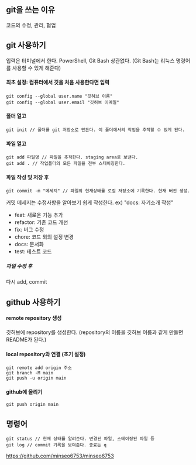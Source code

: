 ## git을 쓰는 이유
코드의 수정, 관리, 협업

## git 사용하기

입력은 터미널에서 한다. PowerShell, Git Bash 상관없다. (Git Bash는 리눅스 명령어를 사용할 수 있게 해준다)

#### 최초 설정: 컴퓨터에서 깃을 처음 사용한다면 입력
    git config --global user.name "깃허브 이름"
    git config --global user.email "깃허브 이메일"

#### 폴더 열고
    git init // 폴더를 git 저장소로 만든다. 이 폴더에서의 작업을 추적할 수 있게 된다.
#### 파일 열고
    git add 파일명 // 파일을 추적한다. staging area로 보낸다.
    git add . // 작업폴더의 모든 파일을 전부 스테이징한다.
#### 파일 작성 및 저장 후
    git commit -m "메세지" // 파일의 현재상태를 로컬 저장소에 기록한다. 현재 버전 생성.
커밋 메세지는 수정사항을 알아보기 쉽게 작성한다. ex) "docs: 자기소개 작성"
 + feat: 새로운 기능 추가
 + refactor: 기존 코드 개선
 + fix: 버그 수정
 + chore: 코드 외의 설정 변경
 + docs: 문서화
 + test: 테스트 코드
##### 파일 수정 후
다시 add, commit

## github 사용하기
#### remote repository 생성
깃허브에 repository를 생성한다. (repository의 이름을 깃허브 이름과 같게 만들면 README가 된다.)
#### local repository와 연결 (초기 설정)
    git remote add origin 주소
    git branch -M main
    git push -u origin main
#### github에 올리기
    git push origin main

## 명령어
    git status // 현재 상태를 알려준다. 변경된 파일, 스테이징된 파일 등
    git log // commit 기록을 보여준다. 종료는 q

<https://github.com/minseo6753/minseo6753>